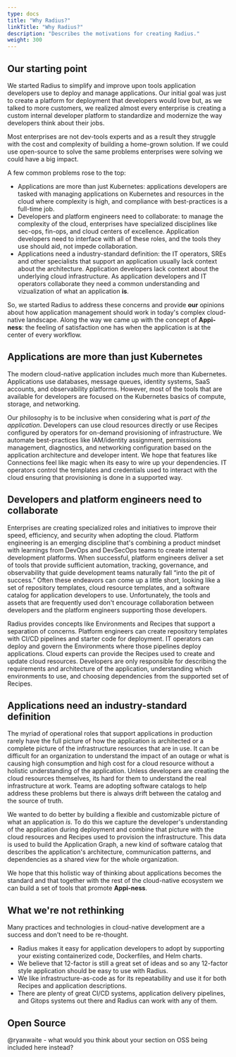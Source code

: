 ```yaml
---
type: docs
title: "Why Radius?"
linkTitle: "Why Radius?"
description: "Describes the motivations for creating Radius."
weight: 300
---
```


## Our starting point

We started Radius to simplify and improve upon tools application developers use to deploy and manage applications. Our initial goal was just to create a platform for deployment that developers would love but, as we talked to more customers, we realized almost every enterprise is creating a custom internal developer platform to standardize and modernize the way developers think about their jobs.

Most enterprises are not dev-tools experts and as a result they struggle with the cost and complexity of building a home-grown solution. If we could use open-source to solve the same problems enterprises were solving we could have a big impact.

A few common problems rose to the top:

- Applications are more than just Kubernetes: applications developers are tasked with managing applications on Kubernetes and resources in the cloud where complexity is high, and compliance with best-practices is a full-time job.
- Developers and platform engineers need to collaborate: to manage the complexity of the cloud, enterprises have specialized disciplines like sec-ops, fin-ops, and cloud centers of excellence. Application developers need to interface with all of these roles, and the tools they use should aid, not impede collaboration.
- Applications need a industry-standard definition: the IT operators, SREs and other specialists that support an application usually lack context about the architecture. Application developers lack context about the underlying cloud infrastructure. As application developers and IT operators collaborate they need a common understanding and vizualization of what an application **is**.

So, we started Radius to address these concerns and provide **our** opinions about how application management should work in today's complex cloud-native landscape. Along the way we came up with the concept of **Appi-ness**: the feeling of satisfaction one has when the application is at the center of every workflow.

## Applications are more than just Kubernetes

The modern cloud-native application includes much more than Kubernetes. Applications use databases, message queues, identity systems, SaaS accounts, and observability platforms. However, most of the tools that are available for developers are focused on the Kubernetes basics of compute, storage, and networking.

Our philosophy is to be inclusive when considering what is *part of the application*. Developers can use cloud resources directly or use Recipes configured by operators for on-demand provisioning of infrastructure. We automate best-practices like IAM/identity assignment, permissions management, diagnostics, and networking configuration based on the application architecture and developer intent. We hope that features like Connections feel like magic when its easy to wire up your dependencies.  IT operators control the templates and credentials used to interact with the cloud ensuring that provisioning is done in a supported way.

## Developers and platform engineers need to collaborate

Enterprises are creating specialized roles and initiatives to improve their speed, efficiency, and security when adopting the cloud. Platform engineering is an emerging discipline that's combining a product mindset with learnings from DevOps and DevSecOps teams to create internal development platforms. When successful, platform engineers deliver a set of tools that provide sufficient automation, tracking, governance, and observability that guide development teams naturally fall “into the pit of success.” Often these endeavors can come up a little short, looking like a set of repository templates, cloud resource templates, and a software catalog for application developers to use. Unfortunately, the tools and assets that are frequently used don't encourage collaboration between developers and the platform engineers supporting those developers.

Radius provides concepts like Environments and Recipes that support a separation of concerns. Platform engineers can create repository templates with CI/CD pipelines and starter code for deployment. IT operators can deploy and govern the Environments where those pipelines deploy applications. Cloud experts can provide the Recipes used to create and update cloud resources. Developers are only responsible for describing the requirements and architecture of the application, understanding which environments to use, and choosing dependencies from the supported set of Recipes.

## Applications need an industry-standard definition

The myriad of operational roles that support applications in production rarely have the full picture of how the application is architected or a complete picture of the infrastructure resources that are in use. It can be difficult for an organization to understand the impact of an outage or what is causing high consumption and high cost for a cloud resource without a holistic understanding of the application. Unless developers are creating the cloud resources themselves, its hard for them to understand the real infrastructure at work. Teams are adopting software catalogs to help address these problems but there is always drift between the catalog and the source of truth.

We wanted to do better by building a flexible and customizable picture of what an application *is*. To do this we capture the developer's understanding of the application during deployment and combine that picture with the cloud resources and Recipes used to provision the infrastructure. This data is used to build the Application Graph, a new kind of software catalog that describes the application's architecture, communication patterns, and dependencies as a shared view for the whole organization.

We hope that this holistic way of thinking about applications becomes the standard and that together with the rest of the cloud-native ecosystem we can build a set of tools that promote **Appi-ness**.

## What we're not rethinking

Many practices and technologies in cloud-native development are a success and don't need to be re-thought. 

- Radius makes it easy for application developers to adopt by supporting your existing containerized code, Dockerfiles, and Helm charts. 
- We believe that 12-factor is still a great set of ideas and so any 12-factor style application should be easy to use with Radius.
- We like infrastructure-as-code as for its repeatability and use it for both Recipes and application descriptions. 
- There are plenty of great CI/CD systems, application delivery pipelines, and Gitops systems out there and Radius can work with any of them.

## Open Source

@ryanwaite - what would you think about your section on OSS being included here instead?